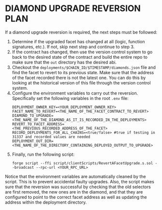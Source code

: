 # DIAMOND UPGRADE REVERSION PLAN

If a diamond upgrade reversion is required, the next steps must be followed:

1. Determine if the upgraded facet has changed at all (logic, function signatures, etc.). If not, skip next step and continue to step 3.
2. If the contract has changed, then use the version control system to go back to the desired state of the contract and build the entire repo to make sure that the `out` directory has the desired abi.
3. Checkout the `deployments/$CHAIN_ID/$TIMESTAMP/diamonds.json` file and find the facet to revert to its previous state. Make sure that the address of the facet recorded there is not the latest one. You can do this by looking at the historical version of this file through the version control system.
4. Configure the environment variables to carry out the reversion. Specifically set the following variables in the root `.env` file:
    ```
    DEPLOYMENT_OWNER_KEY=<YOUR_DEPLOYMENT_OWNER_KEY>
    FACET_NAME_TO_REVERT=<THE_NAME_OF_THE_FACET_CONTRACT_TO_REVERT>
    DIAMOND_TO_UPGRADE=<THE_NAME_OF_THE_DIAMOND_AS_IT_IS_RECORDED_IN_THE_DEPLOYMENTS>
    REVERT_TO_FACET_ADDRESS=<THE_PREVIOUS_RECORDED_ADDRESS_OF_THE_FACET>
    RECORD_DEPLOYMENTS_FOR_ALL_CHAINS=<true/false> #true if testing in 31337 and recorded values are needed
    DEPLOYMENT_OUT_DIR=<THE_NAME_OF_THE_DIRECTORY_CONTAINING_DEPLOYED_OUTPUT_TO_UPGRADE>
    ```
4. Finally, run the following script:
    ```
    forge script --ffi script/clientScripts/RevertAFacetUpgrade.s.sol --broadcast --rpc-url <YOUR_RPC_URL>
    ```

Notice that the environment variables are automatically cleaned by the script. This is to prevent accidental faulty upgrades. Also, the script makes sure that the reversion was successful by checking that the old selectors are first removed, the new ones are in the diamond, and that they are configured to point to the correct facet address as well as updating the address 
within the deployment directory.
